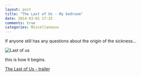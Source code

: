```yaml
---
layout: post
title: "The Last of Us - My bedroom"
date: 2014-03-01 17:25
comments: true
categories: Miscellaneous
---
```


If anyone still has any questions about the origin of the sickness...

![Last of us](https://lh3.googleusercontent.com/-x5YtndeJ1ik/UxIZtd8-s0I/AAAAAAAAOSc/t0tCJfeAXKc/w632-h829-no/last-of-us.jpg)

this is how it begins.

[The Last of Us - trailer](http://www.youtube.com/watch?v=W01L70IGBgE)
